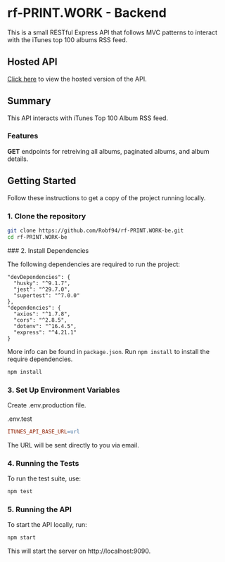 # rf-PRINT.WORK - Backend

This is a small RESTful Express API that follows MVC patterns to interact with the iTunes top 100 albums RSS feed.

## Hosted API

[Click here](https://rf-print-work-be.onrender.com/api/) to view the hosted version of the API.

## Summary

This API interacts with iTunes Top 100 Album RSS feed.

### Features

**GET** endpoints for retreiving all albums, paginated albums, and album details.

## Getting Started

Follow these instructions to get a copy of the project running locally.

### 1. Clone the repository

```bash
git clone https://github.com/Robf94/rf-PRINT.WORK-be.git
cd rf-PRINT.WORK-be
```

### 2. Install Dependencies

The following dependencies are required to run the project:

```
"devDependencies": {
  "husky": "^9.1.7",
  "jest": "^29.7.0",
  "supertest": "^7.0.0"
},
"dependencies": {
  "axios": "^1.7.8",
  "cors": "^2.8.5",
  "dotenv": "^16.4.5",
  "express": "^4.21.1"
}
```

More info can be found in `package.json`. Run `npm install` to install the require dependencies.

```bash
npm install
```

### 3. Set Up Environment Variables

Create .env.production file.

.env.test

```makefile
ITUNES_API_BASE_URL=url
```

The URL will be sent directly to you via email.

### 4. Running the Tests

To run the test suite, use:

```bash
npm test
```

### 5. Running the API

To start the API locally, run:

```bash
npm start
```

This will start the server on http://localhost:9090.
